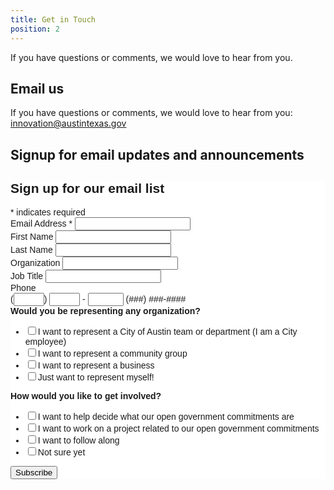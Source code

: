 ```yaml
---
title: Get in Touch
position: 2
---
```


If you have questions or comments, we would love to hear from you.

## Email us

If you have questions or comments, we would love to hear from you: [innovation@austintexas.gov](mailto:innovation@austintexas.gov)

## Signup for email updates and announcements

<!-- Begin MailChimp Signup Form -->
<link href="//cdn-images.mailchimp.com/embedcode/classic-10_7.css" rel="stylesheet" type="text/css">
<style type="text/css">
	#mc_embed_signup{background:#fff; clear:left; font:14px Helvetica,Arial,sans-serif; }
	/* Add your own MailChimp form style overrides in your site stylesheet or in this style block.
	   We recommend moving this block and the preceding CSS link to the HEAD of your HTML file. */
</style>
<div id="mc_embed_signup">
<form action="https://github.us15.list-manage.com/subscribe/post?u=6f30653c65f06ca383a19d0bf&amp;id=a35ce2a0d4" method="post" id="mc-embedded-subscribe-form" name="mc-embedded-subscribe-form" class="validate" target="_blank" novalidate>
    <div id="mc_embed_signup_scroll">
	<h2>Sign up for our email list</h2>
<div class="indicates-required"><span class="asterisk">*</span> indicates required</div>
<div class="mc-field-group">
	<label for="mce-EMAIL">Email Address  <span class="asterisk">*</span>
</label>
	<input type="email" value="" name="EMAIL" class="required email" id="mce-EMAIL">
</div>
<div class="mc-field-group">
	<label for="mce-FNAME">First Name </label>
	<input type="text" value="" name="FNAME" class="" id="mce-FNAME">
</div>
<div class="mc-field-group">
	<label for="mce-LNAME">Last Name </label>
	<input type="text" value="" name="LNAME" class="" id="mce-LNAME">
</div>
<div class="mc-field-group">
	<label for="mce-ORG">Organization </label>
	<input type="text" value="" name="ORG" class="" id="mce-ORG">
</div>
<div class="mc-field-group">
	<label for="mce-JOBTITLE">Job Title </label>
	<input type="text" value="" name="JOBTITLE" class="" id="mce-JOBTITLE">
</div>
<div class="mc-field-group size1of2">
	<label for="mce-MMERGE6">Phone </label>
    <div class="phonefield phonefield-us">
        (<span class="phonearea"><input class="phonepart " pattern="[0-9]*" id="mce-MMERGE6-area" name="MMERGE6[area]" maxlength="3" size="3" value="" type="text"></span>)
        <span class="phonedetail1"><input class="phonepart " pattern="[0-9]*" id="mce-MMERGE6-detail1" name="MMERGE6[detail1]" maxlength="3" size="3" value="" type="text"></span> - 
        <span class="phonedetail2"><input class="phonepart " pattern="[0-9]*" id="mce-MMERGE6-detail2" name="MMERGE6[detail2]" maxlength="4" size="4" value="" type="text"></span>
		<span class="small-meta nowrap">(###) ###-####</span>
    </div>
</div><div class="mc-field-group input-group">
    <strong>Would you be representing any organization? </strong>
    <ul><li><input type="checkbox" value="16" name="group[5681][16]" id="mce-group[5681]-5681-0"><label for="mce-group[5681]-5681-0">I want to represent a City of Austin team or department (I am a City employee)</label></li>
<li><input type="checkbox" value="32" name="group[5681][32]" id="mce-group[5681]-5681-1"><label for="mce-group[5681]-5681-1">I want to represent a community group</label></li>
<li><input type="checkbox" value="64" name="group[5681][64]" id="mce-group[5681]-5681-2"><label for="mce-group[5681]-5681-2">I want to represent a business</label></li>
<li><input type="checkbox" value="128" name="group[5681][128]" id="mce-group[5681]-5681-3"><label for="mce-group[5681]-5681-3">Just want to represent myself!</label></li>
</ul>
</div>
<div class="mc-field-group input-group">
    <strong>How would you like to get involved? </strong>
    <ul><li><input type="checkbox" value="1" name="group[5677][1]" id="mce-group[5677]-5677-0"><label for="mce-group[5677]-5677-0">I want to help decide what our open government commitments are</label></li>
<li><input type="checkbox" value="2" name="group[5677][2]" id="mce-group[5677]-5677-1"><label for="mce-group[5677]-5677-1">I want to work on a project related to our open government commitments</label></li>
<li><input type="checkbox" value="4" name="group[5677][4]" id="mce-group[5677]-5677-2"><label for="mce-group[5677]-5677-2">I want to follow along</label></li>
<li><input type="checkbox" value="8" name="group[5677][8]" id="mce-group[5677]-5677-3"><label for="mce-group[5677]-5677-3">Not sure yet</label></li>
</ul>
</div>
	<div id="mce-responses" class="clear">
		<div class="response" id="mce-error-response" style="display:none"></div>
		<div class="response" id="mce-success-response" style="display:none"></div>
	</div>    <!-- real people should not fill this in and expect good things - do not remove this or risk form bot signups-->
    <div style="position: absolute; left: -5000px;" aria-hidden="true"><input type="text" name="b_6f30653c65f06ca383a19d0bf_a35ce2a0d4" tabindex="-1" value=""></div>
    <div class="clear"><input type="submit" value="Subscribe" name="subscribe" id="mc-embedded-subscribe" class="button"></div>
    </div>
</form>
</div>
<script type='text/javascript' src='//s3.amazonaws.com/downloads.mailchimp.com/js/mc-validate.js'></script><script type='text/javascript'>(function($) {window.fnames = new Array(); window.ftypes = new Array();fnames[0]='EMAIL';ftypes[0]='email';fnames[1]='FNAME';ftypes[1]='text';fnames[2]='LNAME';ftypes[2]='text';fnames[5]='ORG';ftypes[5]='text';fnames[3]='JOBTITLE';ftypes[3]='text';fnames[4]='SUBMITTED';ftypes[4]='radio';fnames[6]='MMERGE6';ftypes[6]='phone';}(jQuery));var $mcj = jQuery.noConflict(true);</script>
<!--End mc_embed_signup-->
